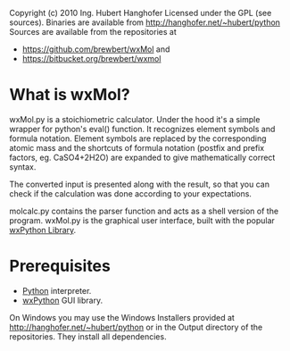 Copyright (c) 2010 Ing. Hubert Hanghofer
Licensed under the GPL (see sources).
Binaries are available from <http://hanghofer.net/~hubert/python>
Sources are available from the repositories at
*   <https://github.com/brewbert/wxMol> and
*   <https://bitbucket.org/brewbert/wxmol>

What is wxMol?
==============

wxMol.py is a stoichiometric calculator. Under the hood it's a
simple wrapper for python's eval() function. It recognizes
element symbols and formula notation. Element symbols are replaced by
the corresponding atomic mass and the shortcuts of formula notation
(postfix and prefix factors, eg. CaSO4+2H2O) are expanded to give
mathematically correct syntax.

The converted input is presented along with the result, so that
you can check if the calculation was done according to your
expectations.

molcalc.py contains the parser function and acts as a shell version
of the program. wxMol.py is the graphical user interface, built
with the popular [wxPython Library](http://wxpython.org/).

Prerequisites
=============

*   [Python](http://python.org/) interpreter.
*   [wxPython](http://wxpython.org/) GUI library.

On Windows you may use the Windows Installers provided
at <http://hanghofer.net/~hubert/python> or in the Output directory
of the repositories. They install all dependencies.